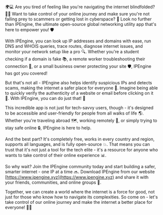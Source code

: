 🌍💻 Are you tired of feeling like you're navigating the internet blindfolded? 🙅‍♂️ Want to take control of your online journey and make sure you're not falling prey to scammers or getting lost in cyberspace? 🚀 Look no further than IPEngine, the ultimate open-source global networking utility app that's here to empower you! 🛡️

With IPEngine, you can look up IP addresses and domains with ease, run DNS and WHOIS queries, trace routes, diagnose internet issues, and monitor your network setup like a pro 🔍. Whether you're a student checking if a domain is fake 📚, a remote worker troubleshooting their connection 🏢, or a small business owner protecting your site 🛡️, IPEngine has got you covered!

But that's not all - IPEngine also helps identify suspicious IPs and detects scams, making the internet a safer place for everyone 🚫. Imagine being able to quickly verify the authenticity of a website or email before clicking on it 👀. With IPEngine, you can do just that! 💪

This incredible app is not just for tech-savvy users, though - it's designed to be accessible and user-friendly for people from all walks of life 🌎. Whether you're traveling abroad 🗺️, working remotely 🏢, or simply trying to stay safe online 🔒, IPEngine is here to help.

And the best part? It's completely free, works in every country and region, supports all languages, and is fully open-source 💥. That means you can trust that it's not just a tool for the tech elite - it's a resource for anyone who wants to take control of their online experience 📊.

So why wait? Join the IPEngine community today and start building a safer, smarter internet - one IP at a time 🔜. Download IPEngine from our website [https://www.ipengine.xyz](https://www.ipengine.xyz) and share it with your friends, communities, and online groups 🤩.

Together, we can create a world where the internet is a force for good, not just for those who know how to navigate its complexities. So come on - let's take control of our online journey and make the internet a better place for everyone! 💪🌟